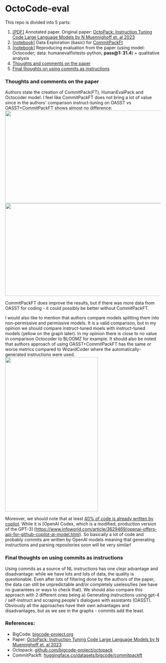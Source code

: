 # OctoCode-eval
This repo is divided into 5 parts:
1. [[PDF]](https://github.com/Kirili4ik/OctoCode-eval) Annotated paper. Original paper: [OctoPack: Instruction Tuning Code Large Language Models by N Muennighoff et. al 2023](https://arxiv.org/abs/2308.07124)
1. [[notebook]](https://github.com/Kirili4ik/OctoCode-eval/blob/main/data_exploration/dataset_exploration_CommitPackFt.ipynb) Data Exploration (basic) for [CommitPackFt](https://huggingface.co/datasets/bigcode/commitpackft)
1. [[notebook]](https://github.com/Kirili4ik/OctoCode-eval/blob/main/eval_reproduction/OctoCoder_eval_reproduce.ipynb) Reproducing evaluation from the paper (using model: Octocoder; data: humanevalfixtests-python, **pass@1: 31.4**) + qualitative analysis
1. [Thoughts and comments on the paper](#Thoughts-and-comments-on-the-paper)
1. [Final thoughts on using commits as instructions](#Final-thoughts-on-using-commits-as-instructions)

### Thoughts and comments on the paper
Authors state the creation of CommitPack(FT), HumanEvalPack and Octocoder model. I feel like CommitPackFT does not bring a lot of value since in the authors' comparison instruct-tuning on OASST vs OASST+CommitPackFT shows almost no difference:
<img src="https://github.com/Kirili4ik/OctoCode-eval/assets/30757466/fcf1976b-dc3a-49f9-8873-c3998126bb7a" width="850" height="300">
<img src="https://github.com/Kirili4ik/OctoCode-eval/assets/30757466/8226e3e5-7254-4f05-a09b-0ad8805f20f8" width="600" height="300">

CommitPackFT does improve the results, but if there was more data from OASST for coding - it could possibly be better without CommitPackFT.

I would also like to mention that authors compare models splitting them into non-permissive and permissive models. It is a valid comparison, but in my opinion we should compare instruct-tuned moels with instruct-tuned models (yellow on the graph later). In my opinion there is close to no value in comparison Octocoder to BLOOMZ for example. It should also be noted that authors approach of using OASST+CommitPackFT has the same or worse metrics compared to WizardCoder where the automatically-generated instructions were used.
<img src="https://github.com/Kirili4ik/OctoCode-eval/assets/30757466/afbb3a1f-394d-40a3-a68c-bc870e739999" width="300" height="500">

Moreover, we should note that at least [40% of code is already written by copilot](https://news.ycombinator.com/item?id=35161866). While it is [OpenAI Codex, which is a modified, production version of the GPT-3] (https://www.infoworld.com/article/3629469/openai-offers-api-for-github-copilot-ai-model.html). So basically a lot of code and probably commits are written by OpenAI models meaning that generating instructions and parsing repositories soon will be very similar! 



### Final thoughts on using commits as instructions
Using commits as a source of NL instructions has one clear advantage and disadvantage: while we have lots and lots of data, the quality is questionable. Even after lots of filtering done by the authors of the paper, the data can still be unpredictable and/or completely useless/lies (we have no guarantees or ways to check that). We should also compare this approach with 2 different ones being a) Generating instructions using gpt-4 / self-instruct and scraping people's dialogues with assistants (OASST). Obviously all the approaches have their own advantages and disadvantages, but as we see in the graphs - commits add the least.  


### References:
- BigCode: [bigcode-project.org](https://www.bigcode-project.org/)
- Paper: [OctoPack: Instruction Tuning Code Large Language Models by N Muennighoff et. al 2023](https://arxiv.org/abs/2308.07124)
- Octopack: [github.com/bigcode-project/octopack](https://github.com/bigcode-project/octopack)
- CommitPackft: [huggingface.co/datasets/bigcode/commitpackft](https://huggingface.co/datasets/bigcode/commitpackft)
